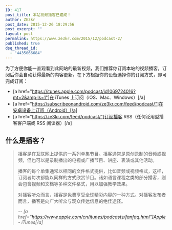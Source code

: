```yaml
---
ID: 417
post_title: 本站视频播客已建成！
author: ZE3kr
post_date: 2015-12-26 18:29:56
post_excerpt: ""
layout: post
permalink: https://www.ze3kr.com/2015/12/podcast-2/
published: true
dsq_thread_id:
  - "4435066684"
---
```

为了方便你能一直观看到此网站的最新视频，我们推荐你订阅本站的视频播客，订阅后你会自动获得最新的内容更新。在下方根据你的设备选择你的订阅方式，即可完成订阅：

+ [a href="https://itunes.apple.com/podcast/id1069724016?mt=2&amp;ls=1"]在 iTunes 上订阅（iOS、Mac、Windows）[/a]
+ [a href="https://subscribeonandroid.com/ze3kr.com/feed/podcast/"]在安卓设备上订阅（Android）[/a]
+ [a href="https://ze3kr.com/feed/podcast/"]订阅播客 RSS（任何泛用型播客客户端或 RSS 阅读器）[/a]

## 什么是播客？
> 播客是在互联网上提供的一系列单集节目。播客通常是原创录制的音频或视频，但也可以是录制播出的电视或广播节目、讲座、表演或其他活动。
> 
> 播客的每个单集通常以相同的文件格式提供，比如音频或视频格式，这样，订阅者每次都能以同样的方式欣赏节目。诸如语言课程之类的部分播客，则会包含视频和文档等多种文件格式，用以加强教学效果。
> 
> 对播客听众而言，播客是免费享受全球精彩内容的一种方式。对播客发布者而言，播客是向广大听众与观众传达信息的绝佳途径。
>
> -- <cite>[a href="https://www.apple.com/cn/itunes/podcasts/fanfaq.html"]Apple - iTunes[/a]</cite>